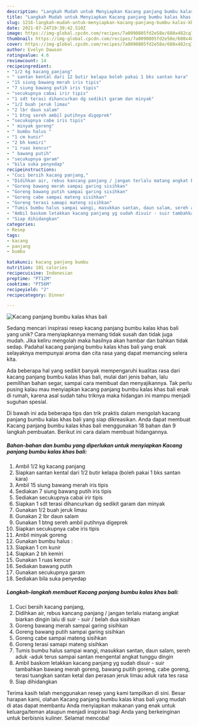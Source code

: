 ```yaml
---
description: "Langkah Mudah untuk Menyiapkan Kacang panjang bumbu kalas khas bali yang Bisa Manjain Lidah"
title: "Langkah Mudah untuk Menyiapkan Kacang panjang bumbu kalas khas bali yang Bisa Manjain Lidah"
slug: 1216-langkah-mudah-untuk-menyiapkan-kacang-panjang-bumbu-kalas-khas-bali-yang-bisa-manjain-lidah
date: 2021-07-24T19:39:42.510Z
image: https://img-global.cpcdn.com/recipes/7a0090805fd2e58e/680x482cq70/kacang-panjang-bumbu-kalas-khas-bali-foto-resep-utama.jpg
thumbnail: https://img-global.cpcdn.com/recipes/7a0090805fd2e58e/680x482cq70/kacang-panjang-bumbu-kalas-khas-bali-foto-resep-utama.jpg
cover: https://img-global.cpcdn.com/recipes/7a0090805fd2e58e/680x482cq70/kacang-panjang-bumbu-kalas-khas-bali-foto-resep-utama.jpg
author: Evelyn Dawson
ratingvalue: 4.6
reviewcount: 14
recipeingredient:
- "1/2 kg kacang panjang"
- " santan kental dari 12 butir kelapa boleh pakai 1 bks santan kara"
- "15 siung bawang merah iris tipis"
- "7 siung bawang putih iris tipis"
- "secukupnya cabai irir tipis"
- "1 sdt terasi dihancurkan dg sedikit garam dan minyak"
- "1/2 buah jeruk limau"
- "2 lbr daun salam"
- "1 btng sereh ambil putihnya digeprek"
- "secukupnya cabe iris tipis"
- " minyak goreng"
- " bumbu halus "
- "1 cm kunir"
- "2 bh kemiri"
- "1 ruas kencur"
- " bawang putih"
- "secukupnya garam"
- "bila suka penyedap"
recipeinstructions:
- "Cuci bersih kacang panjang,"
- "Didihkan air, rebus kancang panjang / jangan terlalu matang angkat biarkan dingin lalu di suir - suir / belah dua sisihkan"
- "Goreng bawang merah sampai garing sisihkan"
- "Goreng bawang putih sampai garing sisihkan"
- "Goreng cabe sampai mateng sisihkan"
- "Goreng terasi samapi mateng sisihkan"
- "Tumis bumbu halus sampai wangi, masukkan santan, daun salam, sereh aduk -aduk terus sampai santan mengental angkat tunggu dingin"
- "Ambil baskom letakkan kacang panjang yg sudah disuir - suir tambahkan bawang merah goreng, bawang puitih goreng, cabe goreng, terasi tuangkan santan ketal dan perasan jeruk limau aduk rata tes rasa"
- "Siap dihidangkan"
categories:
- Resep
tags:
- kacang
- panjang
- bumbu

katakunci: kacang panjang bumbu 
nutrition: 101 calories
recipecuisine: Indonesian
preptime: "PT12M"
cooktime: "PT56M"
recipeyield: "2"
recipecategory: Dinner

---
```



![Kacang panjang bumbu kalas khas bali](https://img-global.cpcdn.com/recipes/7a0090805fd2e58e/680x482cq70/kacang-panjang-bumbu-kalas-khas-bali-foto-resep-utama.jpg)

Sedang mencari inspirasi resep kacang panjang bumbu kalas khas bali yang unik? Cara menyiapkannya memang tidak susah dan tidak juga mudah. Jika keliru mengolah maka hasilnya akan hambar dan bahkan tidak sedap. Padahal kacang panjang bumbu kalas khas bali yang enak selayaknya mempunyai aroma dan cita rasa yang dapat memancing selera kita.

Ada beberapa hal yang sedikit banyak mempengaruhi kualitas rasa dari kacang panjang bumbu kalas khas bali, mulai dari jenis bahan, lalu pemilihan bahan segar, sampai cara membuat dan menyajikannya. Tak perlu pusing kalau mau menyiapkan kacang panjang bumbu kalas khas bali enak di rumah, karena asal sudah tahu triknya maka hidangan ini mampu menjadi suguhan spesial.




Di bawah ini ada beberapa tips dan trik praktis dalam mengolah kacang panjang bumbu kalas khas bali yang siap dikreasikan. Anda dapat membuat Kacang panjang bumbu kalas khas bali menggunakan 18 bahan dan 9 langkah pembuatan. Berikut ini cara dalam membuat hidangannya.

<!--inarticleads1-->

##### Bahan-bahan dan bumbu yang diperlukan untuk menyiapkan Kacang panjang bumbu kalas khas bali:

1. Ambil 1/2 kg kacang panjang
1. Siapkan  santan kental dari 1/2 butir kelapa (boleh pakai 1 bks santan kara)
1. Ambil 15 siung bawang merah iris tipis
1. Sediakan 7 siung bawang putih iris tipis
1. Sediakan secukupnya cabai irir tipis
1. Siapkan 1 sdt terasi dihancurkan dg sedikit garam dan minyak
1. Gunakan 1/2 buah jeruk limau
1. Gunakan 2 lbr daun salam
1. Gunakan 1 btng sereh ambil putihnya digeprek
1. Siapkan secukupnya cabe iris tipis
1. Ambil  minyak goreng
1. Gunakan  bumbu halus :
1. Siapkan 1 cm kunir
1. Siapkan 2 bh kemiri
1. Gunakan 1 ruas kencur
1. Sediakan  bawang putih
1. Gunakan secukupnya garam
1. Sediakan bila suka penyedap




<!--inarticleads2-->

##### Langkah-langkah membuat Kacang panjang bumbu kalas khas bali:

1. Cuci bersih kacang panjang,
1. Didihkan air, rebus kancang panjang / jangan terlalu matang angkat biarkan dingin lalu di suir - suir / belah dua sisihkan
1. Goreng bawang merah sampai garing sisihkan
1. Goreng bawang putih sampai garing sisihkan
1. Goreng cabe sampai mateng sisihkan
1. Goreng terasi samapi mateng sisihkan
1. Tumis bumbu halus sampai wangi, masukkan santan, daun salam, sereh aduk -aduk terus sampai santan mengental angkat tunggu dingin
1. Ambil baskom letakkan kacang panjang yg sudah disuir - suir tambahkan bawang merah goreng, bawang puitih goreng, cabe goreng, terasi tuangkan santan ketal dan perasan jeruk limau aduk rata tes rasa
1. Siap dihidangkan




Terima kasih telah menggunakan resep yang kami tampilkan di sini. Besar harapan kami, olahan Kacang panjang bumbu kalas khas bali yang mudah di atas dapat membantu Anda menyiapkan makanan yang enak untuk keluarga/teman ataupun menjadi inspirasi bagi Anda yang berkeinginan untuk berbisnis kuliner. Selamat mencoba!
